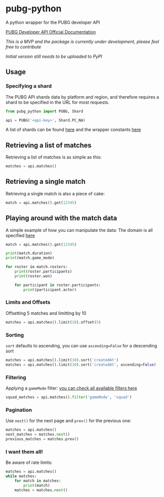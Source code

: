 # pubg-python

A python wrapper for the PUBG developer API

[PUBG Developer API Official Documentation](https://developer.playbattlegrounds.com/docs/en/introduction.html)

*This is a MVP and the package is currently under development, please feel free to contribute*

*Initial version still needs to be uploaded to PyPI*

## Usage

### Specifying a shard

The PUBG API shards data by platform and region, and therefore requires a shard to be specified in the URL for most requests.

```python
from pubg_python import PUBG, Shard

api = PUBG('<api-key>', Shard.PC_NA)
```

A list of shards can be found [here](https://developer.playbattlegrounds.com/docs/en/making-requests.html#regions) and the wrapper constants [here](https://github.com/ramonsaraiva/pubg-python/blob/master/pubg_python/base.py)

## Retrieving a list of matches

Retrieving a list of matches is as simple as this:

```python
matches = api.matches()
```

## Retrieving a single match

Retrieving a single match is also a piece of cake:

```python
match = api.matches().get(12345)
```

## Playing around with the match data

A simple example of how you can manipulate the data:
The domain is all specified [here](https://github.com/ramonsaraiva/pubg-python/blob/master/pubg_python/domain.py)

```python
match = api.matches().get(12345)

print(match.duration)
print(match.game_mode)

for roster in match.rosters:
    print(roster.participants)
    print(roster.won)

    for participant in roster.participants:
        print(participant.actor)
```

### Limits and Offsets

Offsetting 5 matches and limitting by 10

```python
matches = api.matches().limit(10).offset(5)
```

### Sorting

`sort` defaults to ascending, you can use `ascending=False` for a descending sort

```python
matches = api.matches().limit(10).sort('createdAt')
matches = api.matches().limit(10).sort('createdAt', ascending=False)
```

### Filtering

Applying a `gameMode` filter: [you can check all available filters here](https://developer.playbattlegrounds.com/docs/en/matches.html#/Matches/get_matches)

```python
squad_matches = api.matches().filter('gameMode', 'squad')
```

### Pagination

Use `next()` for the next page and `prev()` for the previous one:

```python
matches = api.matches()
next_matches = matches.next()
previous_matches = matches.prev()
```

### I want them all!

Be aware of rate limits:

```python
matches = api.matches()
while matches:
    for match in matches:
        print(match)
    matches = matches.next()
```